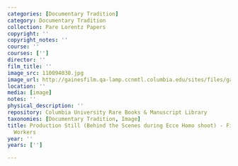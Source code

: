 ```yaml
---
categories: [Documentary Tradition]
category: Documentary Tradition
collection: Pare Lorentz Papers
copyright: ''
copyright_notes: ''
course: ''
courses: ['']
director: ''
film_title: ''
image_src: 110094030.jpg
image_url: http://gainesfilm.qa-lamp.ccnmtl.columbia.edu/sites/files/gainesfilm/images/110094030.jpg
location: ''
media: [image]
notes: ''
physical_description: ''
repository: Columbia University Rare Books & Manuscript Library
taxonomies: [Documentary Tradition, Image]
title: Production Still (Behind the Scenes during Ecce Homo shoot) - Filming Auto
  Workers
year: ''
years: ['']

---
```

